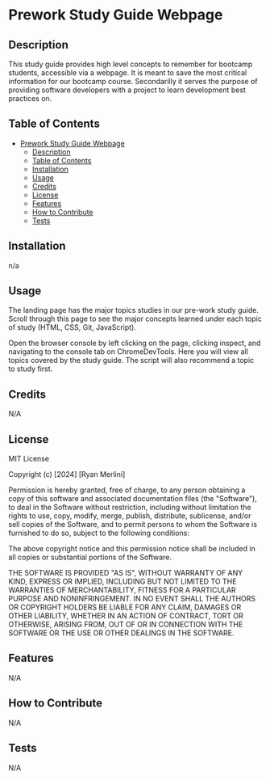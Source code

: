 # Prework Study Guide Webpage


## Description

This study guide provides high level concepts to remember for bootcamp students, accessible via a webpage. It is meant to save the most critical information for our bootcamp course. Secondarilly it serves the purpose of providing software developers with a project to learn development best practices on.

## Table of Contents

- [Prework Study Guide Webpage](#prework-study-guide-webpage)
  - [Description](#description)
  - [Table of Contents](#table-of-contents)
  - [Installation](#installation)
  - [Usage](#usage)
  - [Credits](#credits)
  - [License](#license)
  - [Features](#features)
  - [How to Contribute](#how-to-contribute)
  - [Tests](#tests)

## Installation

n/a

## Usage

The landing page has the major topics studies in our pre-work study guide. Scroll through this page to see the major concepts learned under each topic of study (HTML, CSS, Git, JavaScript).

Open the browser console by left clicking on the page, clicking inspect, and navigating to the console tab on ChromeDevTools. Here you will view all topics covered by the study guide. The script will also recommend a topic to study first.

## Credits

N/A

## License

MIT License

Copyright (c) [2024] [Ryan Merlini]

Permission is hereby granted, free of charge, to any person obtaining a copy
of this software and associated documentation files (the "Software"), to deal
in the Software without restriction, including without limitation the rights
to use, copy, modify, merge, publish, distribute, sublicense, and/or sell
copies of the Software, and to permit persons to whom the Software is
furnished to do so, subject to the following conditions:

The above copyright notice and this permission notice shall be included in all
copies or substantial portions of the Software.

THE SOFTWARE IS PROVIDED "AS IS", WITHOUT WARRANTY OF ANY KIND, EXPRESS OR
IMPLIED, INCLUDING BUT NOT LIMITED TO THE WARRANTIES OF MERCHANTABILITY,
FITNESS FOR A PARTICULAR PURPOSE AND NONINFRINGEMENT. IN NO EVENT SHALL THE
AUTHORS OR COPYRIGHT HOLDERS BE LIABLE FOR ANY CLAIM, DAMAGES OR OTHER
LIABILITY, WHETHER IN AN ACTION OF CONTRACT, TORT OR OTHERWISE, ARISING FROM,
OUT OF OR IN CONNECTION WITH THE SOFTWARE OR THE USE OR OTHER DEALINGS IN THE
SOFTWARE.

## Features

N/A

## How to Contribute

N/A

## Tests

N/A